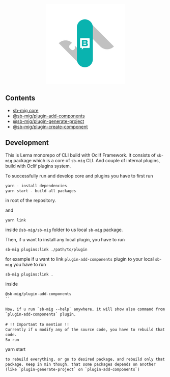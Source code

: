 <p align="center">
    <img width="250" height="250" src="./sb-mig-logo.png" alt="Logo" />
</p>

## Contents

- [sb-mig core](https://github.com/sb-mig/sb-mig/tree/master/%40sb-mig/sb-mig)
- [@sb-mig/plugin-add-components](https://github.com/sb-mig/sb-mig/tree/master/%40sb-mig/plugin-add-components)
- [@sb-mig/plugin-generate-project](https://github.com/sb-mig/sb-mig/tree/master/%40sb-mig/plugin-generate-project)
- [@sb-mig/plugin-create-component](https://github.com/sb-mig/sb-mig/tree/master/%40sb-mig/plugin-create-component)




## Development
This is Lerna monorepo of CLI build with Oclif Framework. 
It consists of `sb-mig` package which is a core of `sb-mig` CLI. And couple of internal plugins, build with Oclif plugins system.

To successfully run and develop core and plugins you have to first run

```
yarn - install dependencies
yarn start - build all packages
```
in root of the repository.

and 

```
yarn link
```
inside `@sb-mig/sb-mig` folder to us local `sb-mig` package.

Then, if u want to install any local plugin, you have to run
```
sb-mig plugins:link ./path/to/plugin
```

for example if u want to link `plugin-add-components` plugin to your local `sb-mig` you have to run 

```
sb-mig plugins:link .
```

inside
```
@sb-mig/plugin-add-components
``

Now, if u run `sb-mig --help` anywhere, it will show also command from `plugin-add-components` plugin.

# !! Important to mention !!
Currently if u modify any of the source code, you have to rebuild that code.
So run

```
yarn start
```
to rebuild everything, or go to desired package, and rebuild only that package. Keep in min though, that some packages depends on another (like `plugin-generate-project` on `plugin-add-components`)
